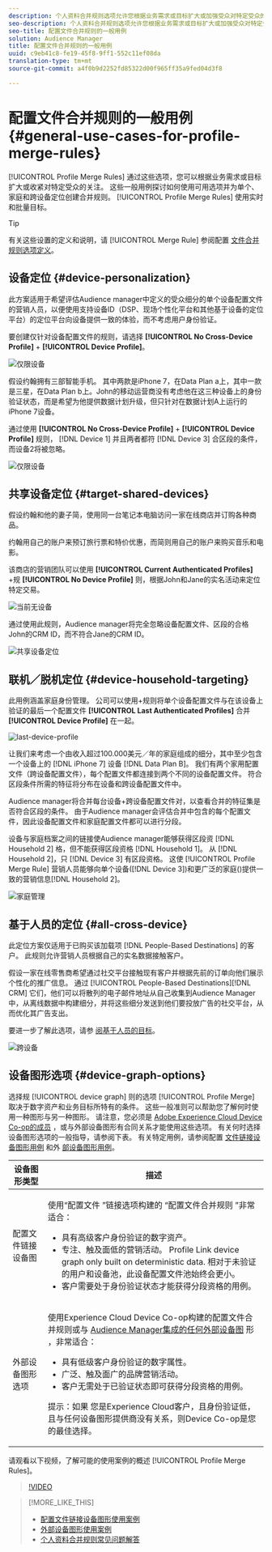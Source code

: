 ```yaml
---
description: 个人资料合并规则选项允许您根据业务需求或目标扩大或加强受众对特定受众的关注。 这些一般用例探讨如何使用可用选项并为单个、家庭和跨设备定位创建合并规则。
seo-description: 个人资料合并规则选项允许您根据业务需求或目标扩大或加强受众对特定受众的关注。 这些一般用例探讨如何使用可用选项并为单个、家庭和跨设备定位创建合并规则。
seo-title: 配置文件合并规则的一般用例
solution: Audience Manager
title: 配置文件合并规则的一般用例
uuid: c9eb41c8-fe19-45f8-9ff1-552c11ef08da
translation-type: tm+mt
source-git-commit: a4f0b9d2252fd85322d00f965ff35a9fed04d3f8

---
```



# 配置文件合并规则的一般用例 {#general-use-cases-for-profile-merge-rules}

[!UICONTROL Profile Merge Rules] 通过这些选项，您可以根据业务需求或目标扩大或收紧对特定受众的关注。 这些一般用例探讨如何使用可用选项并为单个、家庭和跨设备定位创建合并规则。 [!UICONTROL Profile Merge Rules] 使用实时和批量目标。

>[!TIP]
>
>有关这些设置的定义和说明，请 [!UICONTROL Merge Rule] 参阅配置 [文件合并规则选项定义](merge-rule-definitions.md)。

## 设备定位 {#device-personalization}

此方案适用于希望评估Audience manager中定义的受众细分的单个设备配置文件的营销人员，以便使用支持设备ID（DSP、现场个性化平台和其他基于设备的定位平台）的定位平台向设备提供一致的体验，而不考虑用户身份验证。

要创建仅针对设备配置文件的规则，请选择 **[!UICONTROL No Cross-Device Profile]** + **[!UICONTROL Device Profile]**。

![仅限设备](assets/device-only.png)

假设约翰拥有三部智能手机。 其中两款是iPhone 7，在Data Plan a上，其中一款是三星，在Data Plan b上。John的移动运营商没有考虑他在这三种设备上的身份验证状态，而是希望为他提供数据计划升级，但只针对在数据计划A上运行的iPhone 7设备。

通过使用 **[!UICONTROL No Cross-Device Profile]** + **[!UICONTROL Device Profile]** 规则， [!DNL Device 1] 并且两者都符 [!DNL Device 3] 合区段的条件，而设备2将被忽略。

![仅限设备](assets/device-management.png)

## 共享设备定位 {#target-shared-devices}

假设约翰和他的妻子简，使用同一台笔记本电脑访问一家在线商店并订购各种商品。

约翰用自己的账户来预订旅行票和特价优惠，而简则用自己的账户来购买音乐和电影。

该商店的营销团队可以使用 **[!UICONTROL Current Authenticated Profiles]** +规 **[!UICONTROL No Device Profile]** 则，根据John和Jane的实名活动来定位特定交易。

![当前无设备](assets/current-no-device.png)

通过使用此规则，Audience manager将完全忽略设备配置文件、区段的合格John的CRM ID，而不符合Jane的CRM ID。

![共享设备定位](assets/shared-device-targeting.png)

## 联机／脱机定位 {#device-household-targeting}

此用例涵盖家庭身份管理。 公司可以使用+规则将单个设备配置文件与在该设备上验证的最后一个配置文件 **[!UICONTROL Last Authenticated Profiles]** 合并 **[!UICONTROL Device Profile]** 在一起。

![last-device-profile](assets/last-device-profile.png)

让我们来考虑一个由收入超过100.000美元／年的家庭组成的细分，其中至少包含一个设备上的 [!DNL iPhone 7] 设备 [!DNL Data Plan B]。 我们有两个家用配置文件（跨设备配置文件），每个配置文件都连接到两个不同的设备配置文件。 符合区段条件所需的特征将分布在设备和跨设备配置文件中。

Audience manager将合并每台设备+跨设备配置文件对，以查看合并的特征集是否符合区段的条件。 由于Audience manager会评估合并中包含的每个配置文件，因此设备配置文件和家庭配置文件都可以进行分段。

设备与家庭档案之间的链接使Audience manager能够获得区段资 [!DNL Household 2] 格，但不能获得区段资格 [!DNL Household 1]。 从 [!DNL Household 2]，只 [!DNL Device 3] 有区段资格。 这使 [!UICONTROL Profile Merge Rule] 营销人员能够向单个设备([!DNL Device 3])和更广泛的家庭()提供一致的营销信息[!DNL Household 2]。

![家庭管理](assets/household-management.png)

## 基于人员的定位 {#all-cross-device}

此定位方案仅适用于已购买该加载项 [!DNL People-Based Destinations] 的客户。 此规则允许营销人员根据自己的实名数据接触客户。

假设一家在线零售商希望通过社交平台接触现有客户并根据先前的订单向他们展示个性化的推广信息。 通过 [!UICONTROL People-Based Destinations][!DNL CRM] 它们，他们可以将散列的电子邮件地址从自己收集到Audience Manager中，从离线数据中构建细分，并将这些细分发送到他们要投放广告的社交平台，从而优化其广告支出。

要进一步了解此选项，请参 [阅基于人员的目标](../destinations/people-based-destinations-overview.md)。

![跨设备](assets/all-cross-device.png)

## 设备图形选项 {#device-graph-options}

选择规 [!UICONTROL device graph] 则的选项 [!UICONTROL Profile Merge] 取决于数字资产和业务目标所特有的条件。 这些一般准则可以帮助您了解何时使用一种图形与另一种图形。 请注意，您必须是 [Adobe Experience Cloud Device Co-op的成员](https://docs.adobe.com/content/help/en/device-co-op/using/home.html) ，或与外部设备图形有合同关系才能使用这些选项。 有关何时选择设备图形选项的一般指导，请参阅下表。 有关特定用例，请参阅配置 [文件链接设备图形用例](profile-link-use-case.md) 和外 [部设备图形用例](external-graph-use-cases.md)。

<table id="table_66D9152D4FF040A186003272D456625D"> 
 <thead> 
  <tr> 
   <th colname="col1" class="entry"> 设备图形类型 </th> 
   <th colname="col2" class="entry"> 描述 </th> 
  </tr>
 </thead>
 <tbody> 
  <tr> 
   <td colname="col1"> <p><span class="wintitle"> 配置文件链接设备图</span> </p> </td> 
   <td colname="col2"> <p><span class="wintitle"> 使用“配置文件</span> ”链接选项构建的 <span class="wintitle"> “配置文件合并规则</span> ”非常适合： </p> <p> 
     <ul id="ul_FF44FA894BB2448887C8EDA9C8407EF9"> 
      <li id="li_E22505210C664FE6A9AA7C61244B36DA">具有高级客户身份验证的数字资产。 </li> 
      <li id="li_BE7112EE611E4DEB95B5C0A2852BFA97">专注、触及面低的营销活动。 Profile Link <span class="wintitle"></span> device graph only built on deterministic data. 相对于未验证的用户和设备池，此设备配置文件池始终会更小。 </li> 
      <li id="li_5FD9E936A72A4EFE80E694FA2E08E385">客户需要处于身份验证状态才能获得分段资格的用例。 </li> 
     </ul> </p> </td> 
  </tr> 
  <tr> 
   <td colname="col1"> <p>外部设备图形选项 </p> </td> 
   <td colname="col2"> <p><span class="wintitle"> 使用Experience Cloud</span> Device Co-op构建的配置文件合并规则或与 <a href="https://marketing.adobe.com/resources/help/en_US/mcdc/" format="https" scope="external"> Audience Manager集成的任何外部设备图</a> 形 <span class="keyword"></span> ，非常适合： </p> <p> 
     <ul id="ul_D76D773988604A619FA4A3BF37F910F0"> 
      <li id="li_969A0755A9E34CBEB2F7331C137B9A26">具有低级客户身份验证的数字属性。 </li> 
      <li id="li_AC78C8B4AD5340FFAC44FE851096C6A6">广泛、触及面广的品牌营销活动。 </li> 
      <li id="li_14AEC54CE34440889A3A36324EC6F497">客户无需处于已验证状态即可获得分段资格的用例。 </li> 
     </ul> </p> <p> <p>提示：如果 <span class="keyword"></span><span class="keyword"></span> 您是Experience Cloud客户，且身份验证低，且与任何设备图形提供商没有关系，则Device Co-op是您的最佳选择。 </p> </p> </td> 
  </tr> 
 </tbody> 
</table>

请观看以下视频，了解可能的使用案例的概述 [!UICONTROL Profile Merge Rules]。

>[!VIDEO](https://video.tv.adobe.com/v/28975/?captions=chi_hans)

>[!MORE_LIKE_THIS]
>
>* [配置文件链接设备图形使用案例](profile-link-use-case.md)
>* [外部设备图形使用案例](external-graph-use-cases.md)
>* [个人资料合并规则常见问题解答](../../faq/faq-profile-merge.md)

